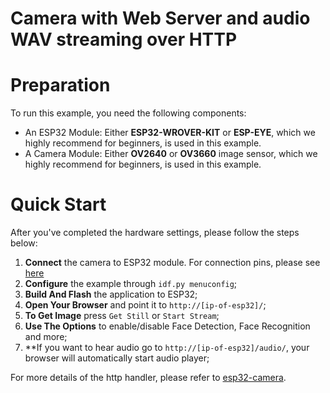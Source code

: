 # Camera with Web Server and audio WAV streaming over HTTP

# Preparation

To run this example, you need the following components:

* An ESP32 Module: Either **ESP32-WROVER-KIT** or **ESP-EYE**, which we highly recommend for beginners, is used in this example.
* A Camera Module: Either **OV2640** or **OV3660** image sensor, which we highly recommend for beginners, is used in this example.

# Quick Start

After you've completed the hardware settings, please follow the steps below:

1. **Connect** the camera to ESP32 module. For connection pins, please see [here](../../../docs/en/Camera_connections.md)
2. **Configure** the example through `idf.py menuconfig`;
3. **Build And Flash** the application to ESP32;
4. **Open Your Browser** and point it to `http://[ip-of-esp32]/`;
5. **To Get Image** press `Get Still` or `Start Stream`;
6. **Use The Options** to enable/disable Face Detection, Face Recognition and more;
7. **If you want to hear audio go to `http://[ip-of-esp32]/audio/`, your browser will automatically start audio player;

For more details of the http handler, please refer to [esp32-camera](https://github.com/espressif/esp32-camera).
